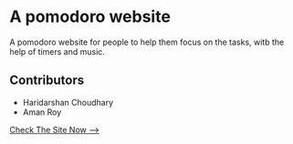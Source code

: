 # A pomodoro website
A pomodoro website for people to help them focus on the tasks, witb the help of timers and music.

## Contributors
- Haridarshan Choudhary
- Aman Roy

[Check The Site Now -->](https://hdck007.github.io/project-for-ptp/site/index.html)
